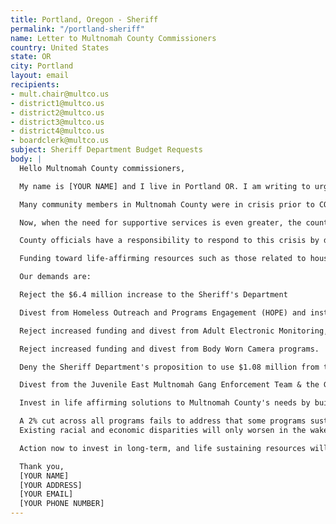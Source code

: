 ```yaml
---
title: Portland, Oregon - Sheriff
permalink: "/portland-sheriff"
name: Letter to Multnomah County Commissioners
country: United States
state: OR
city: Portland
layout: email
recipients:
- mult.chair@multco.us
- district1@multco.us
- district2@multco.us
- district3@multco.us
- district4@multco.us
- boardclerk@multco.us
subject: Sheriff Department Budget Requests
body: |
  Hello Multnomah County commissioners,

  My name is [YOUR NAME] and I live in Portland OR. I am writing to urge that the county divest from the systems of incarceration and policing, and instead invest in life affirming, sustainable, and self-determined community resources.

  Many community members in Multnomah County were in crisis prior to COVID-19, and while we do not yet know the full impact of this pandemic, we know that those who will be most affected by it are communities who are already socially and economically marginalized.

  Now, when the need for supportive services is even greater, the county has instead proposed increases towards programs like gang enforcement teams, electronic monitoring, body cameras, and increased jail funding.

  County officials have a responsibility to respond to this crisis by distributing resources that allow communities to survive and thrive - solutions can not revolve around criminalization, jail time, houseless encampment sweeps, or the surveillance and harassment of Black neighborhoods and immigrant communities through anti-gang policing.

  Funding toward life-affirming resources such as those related to housing, access to health care, and food security, must be prioritized, especially in the midst of a major budget shortfall. Difficult decisions made now will have reverberating impacts well into our future. We can make the choice to fund people, not policing & incarceration.

  Our demands are:

  Reject the $6.4 million increase to the Sheriff's Department

  Divest from Homeless Outreach and Programs Engagement (HOPE) and instead direct resources towards dignified temporary and permanent housing and rent relief; halt sweeps of houseless encampments and other villages.

  Reject increased funding and divest from Adult Electronic Monitoring, Adult Field Supervision.

  Reject increased funding and divest from Body Worn Camera programs.

  Deny the Sheriff Department's proposition to use $1.08 million from the general fund to keep Dorm 15 at Inverness Jail from closing.

  Divest from the Juvenile East Multnomah Gang Enforcement Team & the Gang Enforcement Deputy.

  Invest in life affirming solutions to Multnomah County's needs by building up community-based and peer-led services and resources. No reductions in the Housing Stabilization for Vulnerable Populations, an d the Aging, Disability, and Veterans Services Division (ADVSD) Safety Net Program.

  A 2% cut across all programs fails to address that some programs sustain networks for survival, while others do not. The economic impact of COVID-19 instead requires a complete reimagining of how we allocate county resources, and makes clear the necessity for prioritizing investments in communities' health and well-being. The county can address its $58 million (and growing) deficit in the $1.98 billion budget by divesting from the violence of policing and incarceration. The systems of policing and incarceration have no role in public health or safety; prisons and jails are vectors for the spread of COVID-19 and have always been antithetical to public health.
  Existing racial and economic disparities will only worsen in the wake of this ongoing crisis. We know that this virus is disproportionately affecting Black and brown communities & that this disparity is caused by racist systems that affect how and when people receive care.

  Action now to invest in long-term, and life sustaining resources will serve to insulate our communities from the effects of this pandemic in the future. We know that meeting the basic needs of our communities is the only way to ensure their health and safety.

  Thank you,
  [YOUR NAME]
  [YOUR ADDRESS]
  [YOUR EMAIL]
  [YOUR PHONE NUMBER]
---
```


